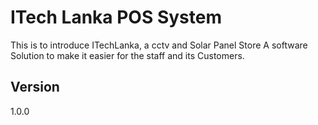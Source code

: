 # ITech Lanka POS System
This is to introduce ITechLanka, a cctv and Solar Panel Store A software Solution to make it easier for the staff and its Customers.

## Version
1.0.0
